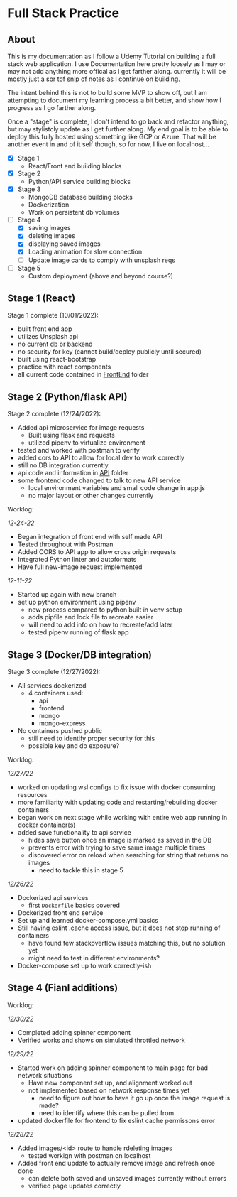 # Full Stack Practice

## About

This is my documentation as I follow a Udemy Tutorial on building a full stack web application. I use Documentation here pretty loosely as I may or may not add anything more offical as I get farther along.  currently it will be mostly just a sor tof snip of notes as I continue on building.

The intent behind this is not to build some MVP to show off, but I am attempting to document my learning process a bit better, and show how I progress as I go farther along.

Once a "stage" is complete, I don't intend to go back and refactor anything, but may stylistcly update as I get further along.  My end goal is to be able to deploy this fully hosted using something like GCP or Azure.  That will be another event in and of it self though, so for now, I live on localhost...

- [x] Stage 1
    - React/Front end building blocks
- [x] Stage 2
    - Python/API service building blocks
- [x] Stage 3
    - MongoDB database building blocks
    - Dockerization
    - Work on persistent db volumes
- [ ] Stage 4
    - [x] saving images
    - [x] deleting images
    - [x] displaying saved images
    - [x] Loading animation for slow connection
    - [ ] Update image cards to comply with unsplash reqs
- [ ] Stage 5
    - Custom deployment (above and beyond course?)

## Stage 1 (React)

Stage 1 complete (10/01/2022):
- built front end app
- utilizes Unsplash api
- no current db or backend
- no security for key (cannot build/deploy publicly until secured)
- built using react-bootstrap
- practice with react components
- all current code contained in [FrontEnd](./frontend/) folder

## Stage 2 (Python/flask API)

Stage 2 complete (12/24/2022):
- Added api microservice for image requests
    - Built using flask and requests
    - utilized pipenv to virtualize environment
- tested and worked with postman to verify
- added cors to API to allow for local dev to work correctly
- still no DB integration currently
- api code and information in [API](./api/) folder
- some frontend code changed to talk to new API service
    - local environment variables and small code change in app.js
    - no major layout or other changes currently

Worklog:

_12-24-22_
- Began integration of front end with self made API
- Tested throughout with Postman
- Added CORS to API app to allow cross origin requests
- Integrated Python linter and autoformats
- Have full new-image request implemented

_12-11-22_
- Started up again with new branch
- set up python environment using pipenv
    - new process compared to python built in venv setup
    - adds pipfile and lock file to recreate easier
    - will need to add info on how to recreate/add later
    - tested pipenv running of flask app


## Stage 3 (Docker/DB integration)

Stage 3 complete (12/27/2022):
- All services dockerized
    - 4 containers used:
        - api
        - frontend
        - mongo
        - mongo-express
- No containers pushed public
    - still need to identify proper security for this
    - possible key and db exposure?

Worklog:

_12/27/22_
- worked on updating wsl configs to fix issue with docker consuming resources
- more familiarity with updating code and restarting/rebuilding docker containers
- began work on next stage while working with entire web app running in docker container(s)
- added save functionality to api service
    - hides save button once an image is marked as saved in the DB
    - prevents error with trying to save same image multiple times
    - discovered error on reload when searching for string that returns no images
        - need to tackle this in stage 5

_12/26/22_
- Dockerized api services
    - first `Dockerfile` basics covered
- Dockerized front end service
- Set up and learned docker-compose.yml basics
- Still having eslint .cache access issue, but it does not stop running of containers
    - have found few stackoverflow issues matching this, but no solution yet
    - might need to test in different environments?
- Docker-compose set up to work correctly-ish

## Stage 4 (Fianl additions)

Worklog:

_12/30/22_
- Completed adding spinner component
- Verified works and shows on simulated throttled network

_12/29/22_
- Started work on adding spinner component to main page for bad network situations
    - Have new component set up, and alignment worked out
    - not implemented based on network response times yet
        - need to figure out how to have it go up once the image request is made?
        - need to identify where this can be pulled from
- updated dockerfile for frontend to fix eslint cache permissons error

_12/28/22_
- Added images/\<id> route to handle rdeleting images
    - tested workign with postman on localhost
- Added front end update to actually remove image and refresh once done
    - can delete both saved and unsaved images currently without errors
    - verified page updates correctly